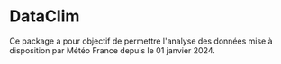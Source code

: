 # DataClim

Ce package a pour objectif de permettre l'analyse des données mise à disposition par Météo France depuis le 01 janvier 2024.
